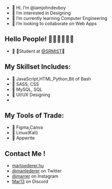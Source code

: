 - 👋 Hi, I’m @iamjohndevboy
- 👀 I’m interested in Designing
- 🌱 I’m currently learning Computer Engineering
- 💞️ I’m looking to collaborate on Web Apps

## Hello People! 🤍🤍🤍🤍🤍🤍


- 🏢 🔹Student at [@SRMIST](https://www.srmist.edu.in/)🔹

## My Skillset Includes:
- 🔧 JavaScript,HTML,Python,Bit of Bash
- 🔧 SASS, CSS
- 🔧 MySQL, SQL
- 🔧 UI/UX Designing
- 
## My Tools of Trade:
- 🔧 Figma,Canva
- 🔧 Linux(Kali)
- 🔧 Appwrite

## Contact Me !
- [martoederer.hu](hhu)
- [@manlederer](http) on Twitter
- [@marrer](https://twitter.com/instagram) on Instagram
- [Mar13](./) on Discord
